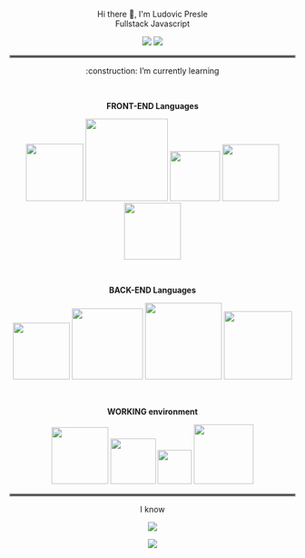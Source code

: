 <p align="center">
    Hi there 👋, I'm Ludovic Presle
    <br>
    Fullstack Javascript
</p>
<p align="center">
  <a href="https://www.linkedin.com/in/ludovic-presle"><img src="https://img.shields.io/badge/LinkedIn-0077B5?style=for-the-badge&logo=linkedin&logoColor=white"></a>
    <a href="mailto:ludovic.presle@gmail.com"><img src="https://img.shields.io/badge/Gmail-D14836?style=for-the-badge&logo=gmail&logoColor=white"></a>
</p>

<hr style="border:2px solid gray">

<p align="center">
:construction: I’m currently learning
    </p>
    <br>
    <p align="center">
<strong> FRONT-END Languages</strong>
    </p>
<p align="center">
  
<img src="https://img.shields.io/badge/html5-%23E34F26.svg?style=for-the-badge&logo=html5&logoColor=white" width="101">
    <img src="https://img.shields.io/badge/javascript-%23323330.svg?style=for-the-badge&logo=javascript&logoColor=%23F7DF1E" width="145">
    <img src="https://img.shields.io/badge/css3-grey?style=for-the-badge&logo=css3&logoColor=%231572B6" width="88">
    <img src="https://img.shields.io/badge/react-%2320232a.svg?style=for-the-badge&logo=react&logoColor=%2361DAFB" width="100">
    <img src="https://img.shields.io/badge/redux-%23593d88.svg?style=for-the-badge&logo=redux&logoColor=white" width="100">
    
</p>
<br>
    <p align="center">
<strong>BACK-END Languages</strong>
    </p>
<p align="center">
  <img src="https://img.shields.io/badge/node.js-6DA55F?style=for-the-badge&logo=node.js&logoColor=white" width="100">
    <img src="https://img.shields.io/badge/express.js-%23404d59.svg?style=for-the-badge&logo=express&logoColor=%2361DAFB" width="125">
    <img src="https://img.shields.io/badge/PostgreSQL-grey?style=for-the-badge&logo=PostgreSQL&logoColor=%2352B0E7" width="135">
    <img src="https://img.shields.io/badge/sequelize-grey?style=for-the-badge&logo=sequelize&logoColor=%2352B0E7" width="120">
</p>

<p align="center">
 
</p>
<br>
   <p align="center">
<strong>WORKING environment</strong>
    </p>
<p align="center">
  <img src="https://img.shields.io/badge/VSCode-grey?logo=visualstudiocode&logoColor=%23007ACC" width="100">
    <img src="https://img.shields.io/badge/Linux-grey?logo=linux&logoColor=%23FCC624"width="80">
    <img src="https://img.shields.io/badge/Git-grey?logo=git&logoColor=%23F05032"width="60">
    <img src="https://img.shields.io/badge/windows-grey?logo=windows&logoColor=%230078D4"width="105">
    

</p>
<hr style="border:2px solid gray">
<p align="center">
I know
</p>
<p align="center">
  <img src="https://user-images.githubusercontent.com/102413282/179761195-c146babd-f55c-4955-9370-5dc66687e284.png">
</p>
<p align="center">
<img src="https://user-images.githubusercontent.com/102413282/179765533-db4b496b-17d5-496d-90b5-a5b7c8286044.png">
</p>

